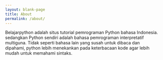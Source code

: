 ```yaml
---
layout: blank-page
title: About
permalink: /about/
---
```


Belajarpython adalah situs tutorial pemrograman Python bahasa Indonesia. sedangkan Python sendiri adalah bahasa pemrograman interpretatif multiguna. Tidak seperti bahasa lain yang susah untuk dibaca dan dipahami, python lebih menekankan pada keterbacaan kode agar lebih mudah untuk memahami sintaks.